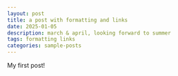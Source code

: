 ```yaml
---
layout: post
title: a post with formatting and links
date: 2025-01-05
description: march & april, looking forward to summer
tags: formatting links
categories: sample-posts
---
```


My first post!
